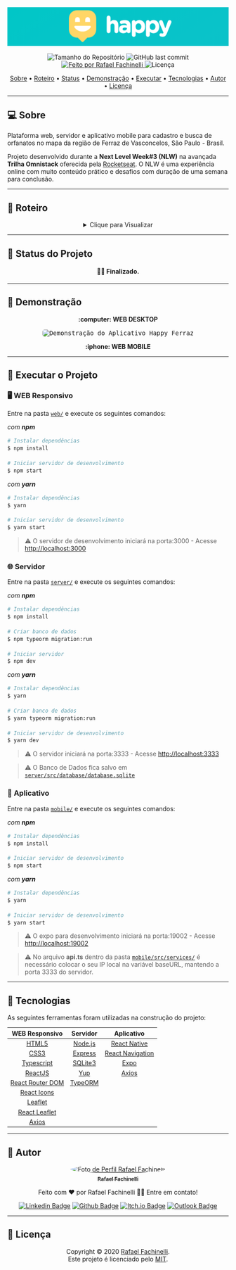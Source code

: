 <div align="center">

<img alt="Happy Ferraz" src="./.github/banner.png">

</div>

<p align="center"> 
  <img alt="Tamanho do Repositório" src="https://img.shields.io/github/repo-size/rafaelfachinelli/happy?style=for-the-badge&color=15D6D6">
  <img alt="GitHub last commit" src="https://img.shields.io/github/last-commit/rafaelfachinelli/happy?style=for-the-badge&color=15D6D6">
  <a href="https://github.com/rafaelfachinelli">
    <img alt="Feito por Rafael Fachinelli" src="https://img.shields.io/badge/feito%20por-Rafael Fachinelli-%15B6D6?style=for-the-badge&color=15D6D6">
  </a>
  <img alt="Licença" src="https://img.shields.io/github/license/rafaelfachinelli/happy?style=for-the-badge&color=15D6D6"/>
<p>

<p align="center">
 <a href="#computer-sobre">Sobre</a> •
 <a href="#memo-roteiro">Roteiro</a> •
 <a href="#triangular_ruler-status-do-projeto">Status</a> •
 <a href="#movie_camera-demonstração">Demonstração</a> •
 <a href="#dvd-executar-o-projeto">Executar</a> •
 <a href="#hammer-tecnologias">Tecnologias</a> •
 <a href="#boy-autor">Autor</a> •
 <a href="#page_facing_up-licença">Licença</a>
</p>

---
## :computer: Sobre

Plataforma web, servidor e aplicativo mobile para cadastro e busca de orfanatos no mapa da região de Ferraz de Vasconcelos, São Paulo - Brasil.

Projeto desenvolvido durante a **Next Level Week#3 (NLW)** na avançada **Trilha Omnistack** oferecida pela [Rocketseat](https://www.rocketseat.com.br).
O NLW é uma experiência online com muito conteúdo prático e desafios com duração de uma semana para conclusão.

---
## :memo: **Roteiro**

<div align="center">
<details>
<summary>Clique para Visualizar</summary>
	
<details>
<summary>WEB Responsivo</summary>

|      Estado      |     Tarefa    |
|      :---:       |      :---     |
|:heavy_check_mark:|Criar estrutura do projeto web com React|
|:heavy_check_mark:|Estruturar página inicial|
|:heavy_check_mark:|Estilizar página inicial|
|:heavy_check_mark:|Estruturar página de busca no mapa|
|:heavy_check_mark:|Estilizar página de busca no mapa|
|:heavy_check_mark:|Criar rotas no React|
|:heavy_check_mark:|Finalizar página de busca no mapa|
|:heavy_check_mark:|Criar navegação entre páginas|
|:heavy_check_mark:|Abstrair componentes|
|:heavy_check_mark:|Conectar plataforma web com servidor|
|:heavy_check_mark:|Listar orfanatos no mapa|
|:heavy_check_mark:|Apresentação dos detalhes do orfanato|
|:heavy_check_mark:|Criação de orfanato|

</details>

<details>
<summary>Servidor</summary>

|      Estado      |     Tarefa    |
|      :---:       |      :---     |
|:heavy_check_mark:|Criar estrutura do servidor com Node.js|
|:heavy_check_mark:|Organizando rotas e parâmetros|
|:heavy_check_mark:|Criando tabelas no banco de dados|
|:heavy_check_mark:|Cadastro de orfanatos implementado|
|:heavy_check_mark:|Configurando controller|
|:heavy_check_mark:|Listagem de orfanatos|
|:heavy_check_mark:|Upload de imagens|
|:heavy_check_mark:|Desenvolvendo views|
|:heavy_check_mark:|Tratamento de excessões|
|:heavy_check_mark:|Validação de dados|

</details>

<details>
<summary>Aplicativo</summary>
</details>

|      Estado      |     Tarefa    |
|      :---:       |      :---     |
|:heavy_check_mark:|Criar estrutura do aplicativo com Expo|
|:heavy_check_mark:|Organizar projeto|
|:heavy_check_mark:|Criar rotas|
|:heavy_check_mark:|Criar componentes|
|:heavy_check_mark:|Criar páginas e estilos|
|:heavy_check_mark:|Navegação de páginas|
|:heavy_check_mark:|Integração com maps|
|:heavy_check_mark:|Integração com o servidor Node|

</details>
</div>

---
## :triangular_ruler: **Status do Projeto**

<h4 align="center"> 
	👨‍🏫 Finalizado.
</h4>

---
## :movie_camera: **Demonstração**

<p align="center"><b> :computer: WEB DESKTOP </b></p>

<p align="center">
  <kbd>
    <img width="450" style="border-radius: 5px" height="250" alt="Demonstração do Aplicativo Happy Ferraz" src="./.github/demo-desk-map.gif">
  </kbd> 
</p>

<p align="center"><b> :iphone: WEB MOBILE </b></p>

<div align="center">

</div>

---
## :dvd: **Executar o Projeto**

### :desktop_computer: **WEB Responsivo**

Entre na pasta [`web/`](web/) e execute os seguintes comandos:

_com **npm**_

```bash
# Instalar dependências
$ npm install

# Iniciar servidor de desenvolvimento
$ npm start
```

_com **yarn**_

```bash
# Instalar dependências
$ yarn

# Iniciar servidor de desenvolvimento
$ yarn start

```

> ⚠️ O servidor de desenvolvimento iniciará na porta:3000 - Acesse <http://localhost:3000>

### :globe_with_meridians: **Servidor**

Entre na pasta [`server/`](server/) e execute os seguintes comandos:

_com **npm**_

```bash
# Instalar dependências
$ npm install

# Criar banco de dados
$ npm typeorm migration:run

# Iniciar servidor
$ npm dev
```

_com **yarn**_

```bash
# Instalar dependências
$ yarn

# Criar banco de dados
$ yarn typeorm migration:run

# Iniciar servidor de desenvolvimento
$ yarn dev
```

> ⚠️ O servidor iniciará na porta:3333 - Acesse <http://localhost:3333>

> ⚠️ O Banco de Dados fica salvo em [`server/src/database/database.sqlite`](server/src/database/database.sqlite)

### :iphone: **Aplicativo**

Entre na pasta [`mobile/`](mobile/) e execute os seguintes comandos:

_com **npm**_

```bash
# Instalar dependências
$ npm install

# Iniciar servidor de desenvolvimento
$ npm start
```

_com **yarn**_

```bash
# Instalar dependências
$ yarn

# Iniciar servidor de desenvolvimento
$ yarn start

```

> ⚠️ O expo para desenvolvimento iniciará na porta:19002 - Acesse <http://localhost:19002>

> ⚠️ No arquivo **api.ts** dentro da pasta [`mobile/src/services/`](mobile/src/services/) é necessário colocar o seu IP local na variável baseURL, mantendo a porta 3333 do servidor.

---
## :hammer: **Tecnologias**

As seguintes ferramentas foram utilizadas na construção do projeto:

<div align="center">

|WEB Responsivo|Servidor|Aplicativo|
|:---:|:---:|:---:|
|[HTML5](https://developer.mozilla.org/pt-BR/docs/Web/HTML/HTML5)|[Node.js]()|[React Native](https://reactnative.dev)|
|[CSS3](https://developer.mozilla.org/pt-BR/docs/Archive/CSS3)|[Express]()|[React Navigation](https://reactnavigation.org)|
|[Typescript](https://www.typescriptlang.org)	|[SQLite3]()|[Expo](https://expo.io)|
|[ReactJS](https://pt-br.reactjs.org)|[Yup](https://github.com/jquense/yup)|[Axios](https://github.com/axios/axios)|
|[React Router DOM](https://reactrouter.com/web/guides/quick-start)|[TypeORM](https://typeorm.io)||
|[React Icons](https://react-icons.github.io/react-icons/)|||
|[Leaflet](https://leafletjs.com)|||
|[React Leaflet](https://react-leaflet.js.org)|||
|[Axios](https://github.com/axios/axios)|||

</div>

---
## :boy: **Autor**

<div align="center">

<a href="https://github.com/rafaelfachinelli">
 <img style="border-radius: 50%;" src="https://avatars3.githubusercontent.com/u/19878139?s=460&u=278a6f44f49af3c8edb13a811f7654dfe6e89341&v=4" width="100px;" alt="Foto de Perfil Rafael Fachinelli"/>
 <br />
 <sub><b>Rafael Fachinelli</b></sub></a>


Feito com ❤️ por Rafael Fachinelli 👋🏽 Entre em contato!

[![Linkedin Badge](https://img.shields.io/badge/-Rafael_Fachinelli-blue?style=flat-square&logo=Linkedin&logoColor=white&link=https://www.linkedin.com/in/rafaelfachinelli/)](https://www.linkedin.com/in/rafaelfachinelli/)
[![Github Badge](https://img.shields.io/badge/-rafaelfachinelli-000?style=flat-square&logo=Github&logoColor=white&link=https://github.com/rafaelfachinelli)](https://github.com/rafaelfachinelli)
[![Itch.io Badge](https://img.shields.io/badge/-rafaelfachinelli-FA5C5C?style=flat-square&logo=itch.io&logoColor=white&link=https://rafael-fachinelli.itch.io/)](https://rafael-fachinelli.itch.io/)
[![Outlook Badge](https://img.shields.io/badge/-rafael.fachinelli@fatec.sp.gov.br-0078d4?style=flat-square&logo=microsoft-outlook&logoColor=white&link=mailto:rafael.fachinelli@fatec.sp.gov.br)](mailto:rafael.fachinelli@fatec.sp.gov.br)

</div>

---
## :page_facing_up: **Licença**

<div align="center">

Copyright © 2020 [Rafael Fachinelli](https://github.com/rafaelfachinelli).<br />
Este projeto é licenciado pelo [MIT](./LICENSE).

</div>
